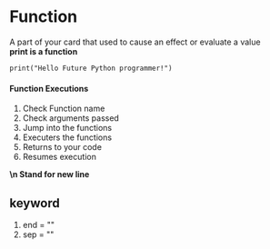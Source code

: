 # Function 
 
A part of your card that used to cause an effect or evaluate a value   
**print is a function**  

````console
print("Hello Future Python programmer!")  
````

#### Function Executions  
1. Check Function name   
2. Check arguments passed   
3. Jump into the functions  
4. Executers the functions  
5. Returns to your code  
6. Resumes  execution    
    
**\n Stand for new line**  


## keyword  
  1. end = ""   
  2. sep = ""   
